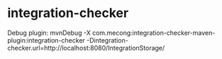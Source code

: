 # integration-checker


Debug plugin:
mvnDebug -X com.mecong:integration-checker-maven-plugin:integration-checker -Dintegration-checker.url=http://localhost:8080/IntegrationStorage/
